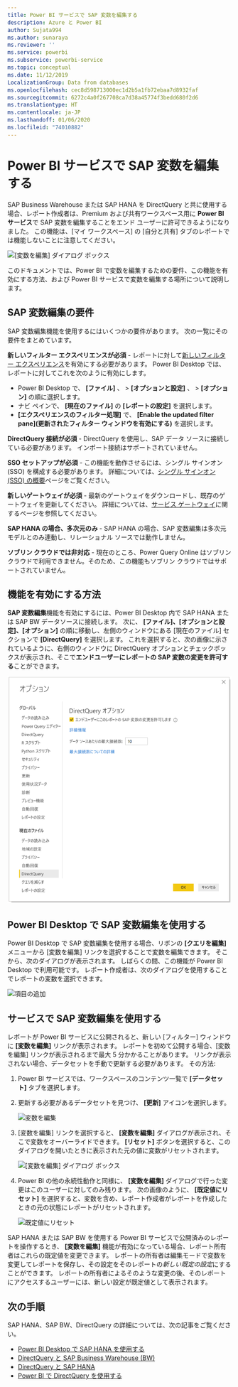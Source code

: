 ```yaml
---
title: Power BI サービスで SAP 変数を編集する
description: Azure と Power BI
author: Sujata994
ms.author: sunaraya
ms.reviewer: ''
ms.service: powerbi
ms.subservice: powerbi-service
ms.topic: conceptual
ms.date: 11/12/2019
LocalizationGroup: Data from databases
ms.openlocfilehash: cec8d598713000ec1d2b5a1fb72ebaa7d8932faf
ms.sourcegitcommit: 6272c4a0f267708ca7d38a45774f3bedd680f2d6
ms.translationtype: HT
ms.contentlocale: ja-JP
ms.lasthandoff: 01/06/2020
ms.locfileid: "74010882"
---
```

# <a name="edit-sap-variables-in-the-power-bi-service"></a>Power BI サービスで SAP 変数を編集する

SAP Business Warehouse または SAP HANA を DirectQuery と共に使用する場合、レポート作成者は、Premium および共有ワークスペース用に **Power BI サービス**で SAP 変数を編集することをエンド ユーザーに許可できるようになりました。 この機能は、[マイ ワークスペース] の [自分と共有] タブのレポートでは機能しないことに注意してください。 

![[変数を編集] ダイアログ ボックス](media/service-edit-sap-variables/sap-edit-variables-dialog.png)

このドキュメントでは、Power BI で変数を編集するための要件、この機能を有効にする方法、および Power BI サービスで変数を編集する場所について説明します。

## <a name="requirements-for-sap-edit-variables"></a>SAP 変数編集の要件

SAP 変数編集機能を使用するにはいくつかの要件があります。 次の一覧にその要件をまとめています。

**新しいフィルター エクスペリエンスが必須** - レポートに対して[新しいフィルター エクスペリエンス](power-bi-report-filter.md)を有効にする必要があります。 Power BI Desktop では、レポートに対してこれを次のように有効にします。
- Power BI Desktop で、 **[ファイル]** 、 >  **[オプションと設定]** 、 >  **[オプション]** の順に選択します。
- ナビ ペインで、 **[現在のファイル]** の **[レポートの設定]** を選択します。
- **[エクスペリエンスのフィルター処理]** で、 **[Enable the updated filter pane]\(更新されたフィルター ウィンドウを有効にする\)** を選択します。

**DirectQuery 接続が必須** - DirectQuery を使用し、SAP データ ソースに接続している必要があります。 インポート接続はサポートされていません。

**SSO セットアップが必須** - この機能を動作させるには、シングル サインオン (SSO) を構成する必要があります。 詳細については、[シングル サインオン (SSO) の概要](service-gateway-sso-overview.md)ページをご覧ください。

**新しいゲートウェイが必須** - 最新のゲートウェイをダウンロードし、既存のゲートウェイを更新してください。 詳細については、[サービス ゲートウェイ](service-gateway-onprem.md)に関するページを参照してください。

**SAP HANA の場合、多次元のみ** - SAP HANA の場合、SAP 変数編集は多次元モデルとのみ連動し、リレーショナル ソースでは動作しません。

**ソブリン クラウドでは非対応** - 現在のところ、Power Query Online はソブリン クラウドで利用できません。そのため、この機能もソブリン クラウドではサポートされていません。

## <a name="how-to-enable-the-feature"></a>機能を有効にする方法

**SAP 変数編集**機能を有効にするには、Power BI Desktop 内で SAP HANA または SAP BW データソースに接続します。 次に、 **[ファイル]、[オプションと設定]、[オプション]** の順に移動し、左側のウィンドウにある [現在のファイル] セクションで **[DirectQuery]** を選択します。 これを選択すると、次の画像に示されているように、右側のウィンドウに DirectQuery オプションとチェックボックスが表示され、そこで**エンドユーザーにレポートの SAP 変数の変更を許可する**ことができます。

![DirectQuery オプション](media/service-edit-sap-variables/sap-preview-setting-in-desktop.png)

## <a name="use-sap-edit-variables-in-power-bi-desktop"></a>Power BI Desktop で SAP 変数編集を使用する

Power BI Desktop で SAP 変数編集を使用する場合、リボンの **[クエリを編集]** メニューから [変数を編集] リンクを選択することで変数を編集できます。 そこから、次のダイアログが表示されます。 しばらくの間、この機能が Power BI Desktop で利用可能です。 レポート作成者は、次のダイアログを使用することでレポートの変数を選択できます。

![項目の追加](media/service-edit-sap-variables/sap-variables-add-items.png)

## <a name="use-sap-edit-variables-in-the-service"></a>サービスで SAP 変数編集を使用する

レポートが Power BI サービスに公開されると、新しい [フィルター] ウィンドウに **[変数を編集]** リンクが表示されます。 レポートを初めて公開する場合、[変数を編集] リンクが表示されるまで最大 5 分かかることがあります。 リンクが表示されない場合、データセットを手動で更新する必要があります。
その方法:

1. Power BI サービスでは、ワークスペースのコンテンツ一覧で **[データセット]** タブを選択します。

2. 更新する必要があるデータセットを見つけ、 **[更新]** アイコンを選択します。

    ![変数を編集](media/service-edit-sap-variables/sap-edit-variables-link.png)

3. [変数を編集] リンクを選択すると、 **[変数を編集]** ダイアログが表示され、そこで変数をオーバーライドできます。 **[リセット]** ボタンを選択すると、このダイアログを開いたときに表示された元の値に変数がリセットされます。

    ![[変数を編集] ダイアログ ボックス](media/service-edit-sap-variables/sap-edit-variables-dialog.png)

4. Power BI の他の永続性動作と同様に、 **[変数を編集]** ダイアログで行った変更はこのユーザーに対してのみ残ります。 次の画像のように、 **[既定値にリセット]** を選択すると、変数を含め、レポート作成者がレポートを作成したときの元の状態にレポートがリセットされます。

    ![既定値にリセット](media/service-edit-sap-variables/reset-to-default.png)

SAP HANA または SAP BW を使用する Power BI サービスで公開済みのレポートを操作するとき、 **[変数を編集]** 機能が有効になっている場合、レポート所有者はこれらの既定値を変更できます。 レポートの所有者は編集モードで変数を変更してレポートを保存し、その設定をそのレポートの*新しい既定の設定*にすることができます。 レポートの所有者によるそのような変更の後、そのレポートにアクセスするユーザーには、新しい設定が既定値として表示されます。

## <a name="next-steps"></a>次の手順

SAP HANA、SAP BW、DirectQuery の詳細については、次の記事をご覧ください。

- [Power BI Desktop で SAP HANA を使用する](desktop-sap-hana.md)
- [DirectQuery と SAP Business Warehouse (BW)](desktop-directquery-sap-bw.md)
- [DirectQuery と SAP HANA](desktop-directquery-sap-hana.md)
- [Power BI で DirectQuery を使用する](desktop-directquery-about.md)
